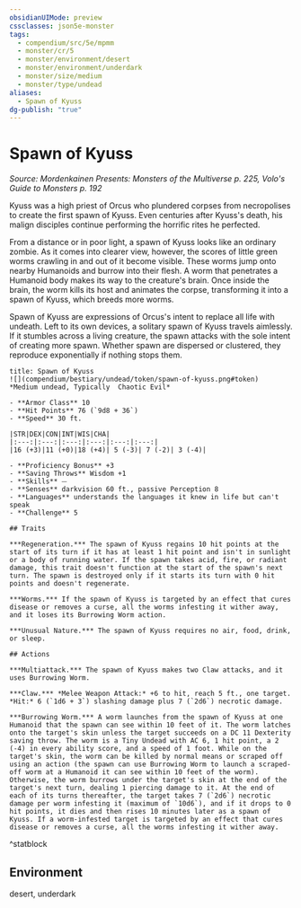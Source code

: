 ```yaml
---
obsidianUIMode: preview
cssclasses: json5e-monster
tags:
  - compendium/src/5e/mpmm
  - monster/cr/5
  - monster/environment/desert
  - monster/environment/underdark
  - monster/size/medium
  - monster/type/undead
aliases:
  - Spawn of Kyuss
dg-publish: "true"
---
```

# Spawn of Kyuss
*Source: Mordenkainen Presents: Monsters of the Multiverse p. 225, Volo's Guide to Monsters p. 192*  

Kyuss was a high priest of Orcus who plundered corpses from necropolises to create the first spawn of Kyuss. Even centuries after Kyuss's death, his malign disciples continue performing the horrific rites he perfected.

From a distance or in poor light, a spawn of Kyuss looks like an ordinary zombie. As it comes into clearer view, however, the scores of little green worms crawling in and out of it become visible. These worms jump onto nearby Humanoids and burrow into their flesh. A worm that penetrates a Humanoid body makes its way to the creature's brain. Once inside the brain, the worm kills its host and animates the corpse, transforming it into a spawn of Kyuss, which breeds more worms.

Spawn of Kyuss are expressions of Orcus's intent to replace all life with undeath. Left to its own devices, a solitary spawn of Kyuss travels aimlessly. If it stumbles across a living creature, the spawn attacks with the sole intent of creating more spawn. Whether spawn are dispersed or clustered, they reproduce exponentially if nothing stops them.

```ad-statblock
title: Spawn of Kyuss
![](compendium/bestiary/undead/token/spawn-of-kyuss.png#token)
*Medium undead, Typically  Chaotic Evil*

- **Armor Class** 10 
- **Hit Points** 76 (`9d8 + 36`)
- **Speed** 30 ft.

|STR|DEX|CON|INT|WIS|CHA|
|:---:|:---:|:---:|:---:|:---:|:---:|
|16 (+3)|11 (+0)|18 (+4)| 5 (-3)| 7 (-2)| 3 (-4)|

- **Proficiency Bonus** +3
- **Saving Throws** Wisdom +1
- **Skills** ⏤
- **Senses** darkvision 60 ft., passive Perception 8
- **Languages** understands the languages it knew in life but can't speak
- **Challenge** 5

## Traits

***Regeneration.*** The spawn of Kyuss regains 10 hit points at the start of its turn if it has at least 1 hit point and isn't in sunlight or a body of running water. If the spawn takes acid, fire, or radiant damage, this trait doesn't function at the start of the spawn's next turn. The spawn is destroyed only if it starts its turn with 0 hit points and doesn't regenerate.

***Worms.*** If the spawn of Kyuss is targeted by an effect that cures disease or removes a curse, all the worms infesting it wither away, and it loses its Burrowing Worm action.

***Unusual Nature.*** The spawn of Kyuss requires no air, food, drink, or sleep.

## Actions

***Multiattack.*** The spawn of Kyuss makes two Claw attacks, and it uses Burrowing Worm.

***Claw.*** *Melee Weapon Attack:* +6 to hit, reach 5 ft., one target. *Hit:* 6 (`1d6 + 3`) slashing damage plus 7 (`2d6`) necrotic damage.

***Burrowing Worm.*** A worm launches from the spawn of Kyuss at one Humanoid that the spawn can see within 10 feet of it. The worm latches onto the target's skin unless the target succeeds on a DC 11 Dexterity saving throw. The worm is a Tiny Undead with AC 6, 1 hit point, a 2 (-4) in every ability score, and a speed of 1 foot. While on the target's skin, the worm can be killed by normal means or scraped off using an action (the spawn can use Burrowing Worm to launch a scraped-off worm at a Humanoid it can see within 10 feet of the worm). Otherwise, the worm burrows under the target's skin at the end of the target's next turn, dealing 1 piercing damage to it. At the end of each of its turns thereafter, the target takes 7 (`2d6`) necrotic damage per worm infesting it (maximum of `10d6`), and if it drops to 0 hit points, it dies and then rises 10 minutes later as a spawn of Kyuss. If a worm-infested target is targeted by an effect that cures disease or removes a curse, all the worms infesting it wither away.
```
^statblock

## Environment

desert, underdark